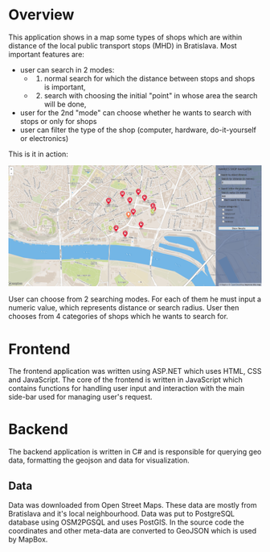 # Overview

This application shows in a map some types of shops which are within distance of the local public transport stops (MHD) in Bratislava. Most important features are:
- user can search in 2 modes:
  - 1. normal search for which the distance between stops and shops is important,
  - 2. search with choosing the initial "point" in whose area the search will be done,
- user for the 2nd "mode" can choose whether he wants to search with stops or only for shops
- user can filter the type of the shop (computer, hardware, do-it-yourself or electronics)

This is it in action:

![Screenshot](screenshot.png)

User can choose from 2 searching modes. For each of them he must input a numeric value, which represents distance or search radius. User then chooses from 4 categories of shops which he wants to search for.

# Frontend

The frontend application was written using ASP.NET which uses HTML, CSS and JavaScript. The core of the frontend is written in JavaScript which contains functions for handling user input and interaction with the main side-bar used for managing user's request.

# Backend

The backend application is written in C# and is responsible for querying geo data, formatting the geojson and data for visualization.

## Data

Data was downloaded from Open Street Maps. These data are mostly from Bratislava and it's local neighbourhood. Data was put to PostgreSQL database using OSM2PGSQL and uses PostGIS. In the source code the coordinates and other meta-data are converted to GeoJSON which is used by MapBox.
